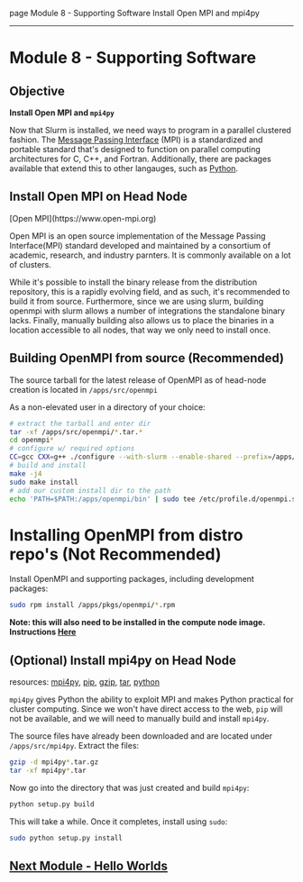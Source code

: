 page
Module 8 - Supporting Software
Install Open MPI and mpi4py

---

# Module 8 - Supporting Software

## Objective

**Install Open MPI and `mpi4py`**

Now that Slurm is installed, we need ways to program in a parallel clustered fashion. The [Message Passing Interface](https://en.wikipedia.org/wiki/Message_Passing_Interface) (MPI) is a standardized and portable standard that's designed to function on parallel computing architectures for C, C++, and Fortran. Additionally, there are packages available that extend this to other langauges, such as [Python](https://www.python.org).

## Install Open MPI on Head Node

<span class="small">
[Open MPI](https://www.open-mpi.org)
</span>

<!-- TODO: Building OpenMPI -->

Open MPI is an open source implementation of the Message Passing Interface(MPI) standard developed and maintained by a consortium of academic, research, and industry parnters. It is commonly available on a lot of clusters.

While it's possible to install the binary release from the distribution repository, this is a rapidly evolving field, and as such, it's recommended to build it from source. Furthermore, since we are using slurm, building openmpi with slurm allows a number of integrations the standalone binary lacks. Finally, manually building also allows us to place the binaries in a location accessible to all nodes, that way we only need to install once.

## Building OpenMPI from source (Recommended)

The source tarball for the latest release of OpenMPI as of head-node creation is located in `/apps/src/openmpi`

As a non-elevated user in a directory of your choice:

```bash
# extract the tarball and enter dir
tar -xf /apps/src/openmpi/*.tar.*
cd openmpi*
# configure w/ required options
CC=gcc CXX=g++ ./configure --with-slurm --enable-shared --prefix=/apps/openmpi
# build and install
make -j4
sudo make install
# add our custom install dir to the path
echo 'PATH=$PATH:/apps/openmpi/bin' | sudo tee /etc/profile.d/openmpi.sh
```

# Installing OpenMPI from distro repo's (Not Recommended)

Install OpenMPI and supporting packages, including development packages:

```bash
sudo rpm install /apps/pkgs/openmpi/*.rpm
```

**Note: this will also need to be installed in the compute node image. Instructions [Here](ww)**

## (Optional) Install mpi4py on Head Node

<span class="small">resources:
[mpi4py](https://mpi4py.readthedocs.io),
[pip](https://pip.pypa.io/en/stable/),
[gzip](https://linux.die.net/man/1/gzip),
[tar](https://linux.die.net/man/1/tar),
[python](https://linux.die.net/man/1/python)
</span>

`mpi4py` gives Python the ability to exploit MPI and makes Python practical for cluster computing. Since we won't have direct access to the web, `pip` will not be available, and we will need to manually build and install `mpi4py`.

The source files have already been downloaded and are located under `/apps/src/mpi4py`. Extract the files:

```bash
gzip -d mpi4py*.tar.gz
tar -xf mpi4py*.tar
```

Now go into the directory that was just created and build `mpi4py`:

```bash
python setup.py build
```

This will take a while. Once it completes, install using `sudo`:

```bash
sudo python setup.py install
```

## [Next Module - Hello Worlds](module-9)
